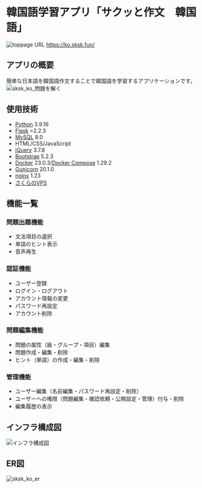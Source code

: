 # 韓国語学習アプリ「サクッと作文　韓国語」
![toppage](https://github.com/yuri-otms/sksks_ko/assets/75471760/fadc65fb-1509-45ad-92a9-896a697e5950)
URL
https://ko.sksk.fun/

## アプリの概要
簡単な日本語を韓国語作文することで韓国語を学習するアプリケーションです。
![sksk_ko_問題を解く](https://github.com/yuri-otms/sksks_ko/assets/75471760/0fe99c6e-052c-42a2-ab8c-98b8a6064f99)


## 使用技術
- [Python](https://www.python.org/) 3.9.16
- [Flask](https://flask.palletsprojects.com/en/2.3.x/) =2.2.3
- [MySQL](https://www.mysql.com/) 8.0
- HTML/CSS/JavaScript
- [jQuery](https://jquery.com/) 3.7.8
- [Bootstrap](https://getbootstrap.com/) 5.2.3
- [Docker](https://www.docker.com/) 23.0.3/[Docker Compose](https://docs.docker.com/compose/) 1.29.2
- [Gunicorn](https://gunicorn.org/) 20.1.0
- [nginx](https://www.nginx.com/) 1.23
- [さくらのVPS](https://vps.sakura.ad.jp/)

## 機能一覧

### 問題出題機能
- 文法項目の選択
- 単語のヒント表示
- 音声再生

### 認証機能
- ユーザー登録
- ログイン・ログアウト
- アカウント情報の変更
- パスワード再設定
- アカウント削除

### 問題編集機能
- 問題の属性（級・グループ・項目）編集
- 問題作成・編集・削除
- ヒント（単語）の作成・編集・削除

### 管理機能
- ユーザー編集（名前編集・パスワード再設定・削除）
- ユーザーへの権限（問題編集・確認依頼・公開設定・管理）付与・削除
- 編集履歴の表示

## インフラ構成図
![インフラ構成図](https://github.com/yuri-otms/sksks_ko/assets/75471760/ecb21964-3e6c-470d-90b0-2b53d7caef1f)

## ER図
![sksk_ko_er](https://github.com/yuri-otms/sksks_ko/assets/75471760/44223a44-3f4f-423f-bd77-568b82952398)

